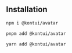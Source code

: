 ## Installation

```sh
npm i @kontui/avatar
```

```sh
pnpm add @kontui/avatar
```

```sh
yarn add @kontui/avatar
```
